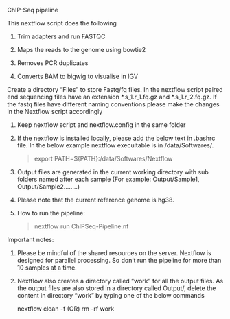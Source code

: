 ChIP-Seq pipeline

This nextflow script does the following

1) Trim adapters and run FASTQC

2) Maps the reads to the genome using bowtie2

3) Removes PCR duplicates

4) Converts BAM to bigwig to visualise in IGV

Create a directory “Files” to store Fastq/fq files. In the nextflow script paired end sequencing files have an extension *.s_1.r_1.fq.gz and *.s_1.r_2.fq.gz. If the fastq files have different naming conventions please make the changes in the Nextflow script accordingly

1)	Keep nextflow script and nextflow.config in the same folder

2)	If the nextflow is installed locally, please add the below text in .bashrc file. In the below example nextflow execultable is in /data/Softwares/.
	>	export PATH=${PATH}:/data/Softwares/Nextflow

3)	Output files are generated in the current working directory with sub folders named after each sample (For example: Output/Sample1, Output/Sample2……..)

4)	Please note that the current reference genome is hg38. 


5)	How to run the pipeline:

	>	nextflow run ChIPSeq-Pipeline.nf



Important notes: 

1)	Please be mindful of the shared resources on the server. Nextflow is designed for parallel processing. So don’t run the pipeline for more than 10 samples at a time. 

2)	Nextflow also creates a directory called “work” for all the output files. As the output files are also stored in a directory called Output/, delete the content in directory “work” by typing one of the below commands

	nextflow clean -f (OR) rm -rf work 




